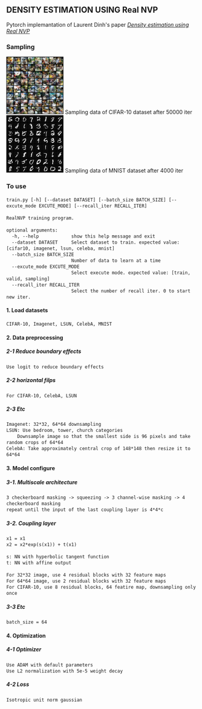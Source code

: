 ## DENSITY ESTIMATION USING Real NVP  
Pytorch implemantation of Laurent Dinh's paper [*Density estimation using Real NVP*](https://arxiv.org/abs/1605.08803)  


### Sampling
<img src = "./img/cifar10_50000.png" width="30%">  
Sampling data of CIFAR-10 dataset after 50000 iter    

<img src = "./img/mnist_sample.png" width="30%">  
Sampling data of MNIST dataset after 4000 iter    

### To use  
    train.py [-h] [--dataset DATASET] [--batch_size BATCH_SIZE] [--excute_mode EXCUTE_MODE] [--recall_iter RECALL_ITER]  

    RealNVP training program.  

    optional arguments:  
      -h, --help            show this help message and exit  
      --dataset DATASET     Select dataset to train. expected value: [cifar10, imagenet, lsun, celeba, mnist]  
      --batch_size BATCH_SIZE  
                            Number of data to learn at a time  
      --excute_mode EXCUTE_MODE  
                            Select execute mode. expected value: [train, valid, sampling]  
      --recall_iter RECALL_ITER  
                            Select the number of recall iter. 0 to start new iter.  


#### 1. Load datasets  
    CIFAR-10, Imagenet, LSUN, CelebA, MNIST  
#### 2. Data preprocessing  
##### 2-1 Reduce boundary effects  
    Use logit to reduce boundary effects
##### 2-2 horizontal filps  
    For CIFAR-10, CelebA, LSUN  
##### 2-3 Etc  
    Imagenet: 32*32, 64*64 downsampling  
    LSUN: Use bedroom, tower, church categories  
        Downsample image so that the smallest side is 96 pixels and take random crops of 64*64  
    CelebA: Take approximately central crop of 148*148 then resize it to 64*64  
#### 3. Model configure  
##### 3-1. Multiscale architecture  
    3 checkerboard masking -> squeezing -> 3 channel-wise masking -> 4 checkerboard masking  
    repeat until the input of the last coupling layer is 4*4*c  
##### 3-2. Coupling layer  
    x1 = x1  
    x2 = x2*exp(s(x1)) + t(x1)  

    s: NN with hyperbolic tangent function  
    t: NN with affine output  

    For 32*32 image, use 4 residual blocks with 32 feature maps  
    For 64*64 image, use 2 residual blocks with 32 feature maps  
    For CIFAR-10, use 8 residual blocks, 64 featire map, downsampling only once  
##### 3-3 Etc  
    batch_size = 64  
#### 4. Optimization  
##### 4-1 Optimizer  
    Use ADAM with default parameters  
    Use L2 normalization with 5e-5 weight decay  
##### 4-2 Loss  
    Isotropic unit norm gaussian  
